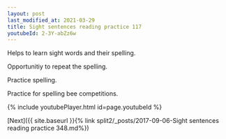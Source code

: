 ```yaml
---
layout: post
last_modified_at: 2021-03-29
title: Sight sentences reading practice 117
youtubeId: 2-3Y-abZz6w
---
```

 
 
Helps to learn sight words and their spelling.

Opportunitiy to repeat the spelling. 

Practice spelling. 
 
Practice for spelling bee competitions. 
 
{% include youtubePlayer.html id=page.youtubeId %}
 
 

[Next]({{ site.baseurl }}{% link  split2/_posts/2017-09-06-Sight sentences reading practice 348.md%})
 
